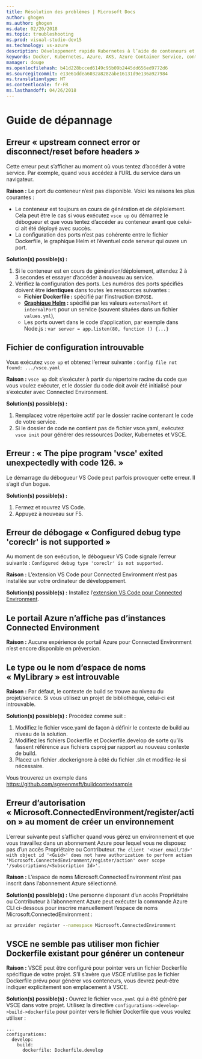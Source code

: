 ```yaml
---
title: Résolution des problèmes | Microsoft Docs
author: ghogen
ms.author: ghogen
ms.date: 02/20/2018
ms.topic: troubleshooting
ms.prod: visual-studio-dev15
ms.technology: vs-azure
description: Développement rapide Kubernetes à l’aide de conteneurs et de microservices sur Azure
keywords: Docker, Kubernetes, Azure, AKS, Azure Container Service, conteneurs
manager: douge
ms.openlocfilehash: b41d228bcced6149c95b09b2445dd656ed9772d6
ms.sourcegitcommit: e13e61ddea6032a8282abe16131d9e136a927984
ms.translationtype: HT
ms.contentlocale: fr-FR
ms.lasthandoff: 04/26/2018
---
```

# <a name="troubleshooting-guide"></a>Guide de dépannage

## <a name="error-upstream-connect-error-or-disconnectreset-before-headers"></a>Erreur « upstream connect error or disconnect/reset before headers »
Cette erreur peut s’afficher au moment où vous tentez d’accéder à votre service. Par exemple, quand vous accédez à l’URL du service dans un navigateur. 

**Raison :** Le port du conteneur n’est pas disponible. Voici les raisons les plus courantes : 
* Le conteneur est toujours en cours de génération et de déploiement. Cela peut être le cas si vous exécutez `vsce up` ou démarrez le débogueur et que vous tentez d’accéder au conteneur avant que celui-ci ait été déployé avec succès.
* La configuration des ports n’est pas cohérente entre le fichier Dockerfile, le graphique Helm et l’éventuel code serveur qui ouvre un port.

**Solution(s) possible(s) :**
1. Si le conteneur est en cours de génération/déploiement, attendez 2 à 3 secondes et essayer d’accéder à nouveau au service. 
1. Vérifiez la configuration des ports. Les numéros des ports spécifiés doivent être **identiques** dans toutes les ressources suivantes :
    * **Fichier Dockerfile :** spécifié par l’instruction `EXPOSE`.
    * **[Graphique Helm](https://docs.helm.sh) :** spécifié par les valeurs `externalPort` et `internalPort` pour un service (souvent situées dans un fichier `values.yml`),
    * Les ports ouvert dans le code d’application, par exemple dans Node.js : `var server = app.listen(80, function () {...}`


## <a name="config-file-not-found"></a>Fichier de configuration introuvable
Vous exécutez `vsce up` et obtenez l’erreur suivante : `Config file not found: .../vsce.yaml`

**Raison :** `vsce up` doit s’exécuter à partir du répertoire racine du code que vous voulez exécuter, et le dossier du code doit avoir été initialisé pour s’exécuter avec Connected Environment.

**Solution(s) possible(s) :**
1. Remplacez votre répertoire actif par le dossier racine contenant le code de votre service. 
1. Si le dossier de code ne contient pas de fichier vsce.yaml, exécutez `vsce init` pour générer des ressources Docker, Kubernetes et VSCE.

## <a name="error-the-pipe-program-vsce-exited-unexpectedly-with-code-126"></a>Erreur : « The pipe program 'vsce' exited unexpectedly with code 126. »
Le démarrage du débogueur VS Code peut parfois provoquer cette erreur. Il s’agit d’un bogue.

**Solution(s) possible(s) :**
1. Fermez et rouvrez VS Code.
2. Appuyez à nouveau sur F5.


## <a name="debugging-error-configured-debug-type-coreclr-is-not-supported"></a>Erreur de débogage « Configured debug type 'coreclr' is not supported »
Au moment de son exécution, le débogueur VS Code signale l’erreur suivante : `Configured debug type 'coreclr' is not supported.`

**Raison :** L’extension VS Code pour Connected Environment n’est pas installée sur votre ordinateur de développement.

**Solution(s) possible(s) :** Installez l’[extension VS Code pour Connected Environment](get-started-netcore-01.md#get-kubernetes-debugging-for-vs-code).


## <a name="the-azure-portal-doesnt-show-connected-environment-instances"></a>Le portail Azure n’affiche pas d’instances Connected Environment

**Raison :** Aucune expérience de portail Azure pour Connected Environment n’est encore disponible en préversion.


## <a name="the-type-or-namespace-name-mylibrary-could-not-be-found"></a>Le type ou le nom d’espace de noms « MyLibrary » est introuvable

**Raison :** Par défaut, le contexte de build se trouve au niveau du projet/service. Si vous utilisez un projet de bibliothèque, celui-ci est introuvable.

**Solution(s) possible(s) :** Procédez comme suit :
1. Modifiez le fichier vsce.yaml de façon à définir le contexte de build au niveau de la solution.
2. Modifiez les fichiers Dockerfile et Dockerfile.develop de sorte qu’ils fassent référence aux fichiers csproj par rapport au nouveau contexte de build.
3. Placez un fichier .dockerignore à côté du fichier .sln et modifiez-le si nécessaire.

Vous trouverez un exemple dans https://github.com/sgreenmsft/buildcontextsample

## <a name="microsoftconnectedenvironmentregisteraction-authorization-error-when-creating-an-environment"></a>Erreur d’autorisation « Microsoft.ConnectedEnvironment/register/action » au moment de créer un environnement
L’erreur suivante peut s’afficher quand vous gérez un environnement et que vous travaillez dans un abonnement Azure pour lequel vous ne disposez pas d’un accès Propriétaire ou Contributeur.
`The client '<User email/Id>' with object id '<Guid>' does not have authorization to perform action 'Microsoft.ConnectedEnvironment/register/action' over scope '/subscriptions/<Subscription Id>'.`

**Raison :** L’espace de noms Microsoft.ConnectedEnvironment n’est pas inscrit dans l’abonnement Azure sélectionné.

**Solution(s) possible(s) :** Une personne disposant d’un accès Propriétaire ou Contributeur à l’abonnement Azure peut exécuter la commande Azure CLI ci-dessous pour inscrire manuellement l’espace de noms Microsoft.ConnectedEnvironment :

```cmd
az provider register --namespace Microsoft.ConnectedEnvironment
```

## <a name="vsce-doesnt-seem-to-use-my-existing-dockerfile-to-build-a-container"></a>VSCE ne semble pas utiliser mon fichier Dockerfile existant pour générer un conteneur 

**Raison :** VSCE peut être configuré pour pointer vers un fichier Dockerfile spécifique de votre projet. S’il s’avère que VSCE n’utilise pas le fichier Dockerfile prévu pour générer vos conteneurs, vous devrez peut-être indiquer explicitement son emplacement à VSCE. 

**Solution(s) possible(s) :** Ouvrez le fichier `vsce.yaml` qui a été généré par VSCE dans votre projet. Utilisez la directive `configurations->develop->build->dockerfile` pour pointer vers le fichier Dockerfile que vous voulez utiliser :

```
...
configurations:
  develop:
    build:
      dockerfile: Dockerfile.develop
```